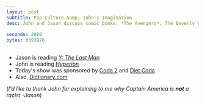 ```yaml
---
layout: post
subtitle: Pop Culture &amp; John's Imagination
desc: John and Jason discuss comic books, *The Avengers*, The Beverly Hill Gregoris, *The Avengers*, and James Bond. And a little bit about *The Avengers* at the end.
    
seconds: 2080
bytes: 8393976
---
```


- Jason is reading *[Y: The Last Man](http://en.wikipedia.org/wiki/Y:_The_Last_Man)*
- John is reading *[Hyperion](http://en.wikipedia.org/wiki/Hyperion_Cantos)*
- Today's show was sponsored by [Coda 2](http://panic.com/coda/) and [Diet Coda](http://panic.com/dietcoda/)
- Also, [Dictionary.com](http://dictionary.reference.com/)

(*I'd like to thank John for explaining to me why Captain America is __not__ a racist -Jason*)
